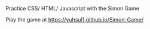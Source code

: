 Practice CSS/ HTML/ Javascript with the Simon Game

Play the game at https://yuhsul1.github.io/Simon-Game/
